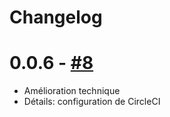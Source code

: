 # Changelog


# 0.0.6 - [#8](https://github.com/openfisca/openfisca-mal/pull/8)

* Amélioration technique
* Détails: configuration de CircleCI
